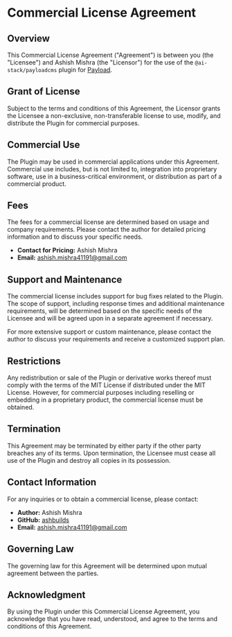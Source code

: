 # Commercial License Agreement

## Overview

This Commercial License Agreement ("Agreement") is between you (the "Licensee") and Ashish Mishra (the "Licensor") for the use of the `@ai-stack/payloadcms` plugin for [Payload](https://payloadcms.com/).

## Grant of License

Subject to the terms and conditions of this Agreement, the Licensor grants the Licensee a non-exclusive, non-transferable license to use, modify, and distribute the Plugin for commercial purposes.

## Commercial Use

The Plugin may be used in commercial applications under this Agreement. Commercial use includes, but is not limited to, integration into proprietary software, use in a business-critical environment, or distribution as part of a commercial product.

## Fees

The fees for a commercial license are determined based on usage and company requirements. Please contact the author for detailed pricing information and to discuss your specific needs.

- **Contact for Pricing:** Ashish Mishra
- **Email:** [ashish.mishra41191@gmail.com](mailto:ashish.mishra41191@gmail.com)

## Support and Maintenance

The commercial license includes support for bug fixes related to the Plugin. The scope of support, including response times and additional maintenance requirements, will be determined based on the specific needs of the Licensee and will be agreed upon in a separate agreement if necessary.

For more extensive support or custom maintenance, please contact the author to discuss your requirements and receive a customized support plan.

## Restrictions

Any redistribution or sale of the Plugin or derivative works thereof must comply with the terms of the MIT License if distributed under the MIT License. However, for commercial purposes including reselling or embedding in a proprietary product, the commercial license must be obtained.


## Termination

This Agreement may be terminated by either party if the other party breaches any of its terms. Upon termination, the Licensee must cease all use of the Plugin and destroy all copies in its possession.

## Contact Information

For any inquiries or to obtain a commercial license, please contact:

- **Author:** Ashish Mishra
- **GitHub:** [ashbuilds](https://github.com/ashbuilds)
- **Email:** [ashish.mishra41191@gmail.com](mailto:ashish.mishra41191@gmail.com)

## Governing Law

The governing law for this Agreement will be determined upon mutual agreement between the parties.

## Acknowledgment

By using the Plugin under this Commercial License Agreement, you acknowledge that you have read, understood, and agree to the terms and conditions of this Agreement.

